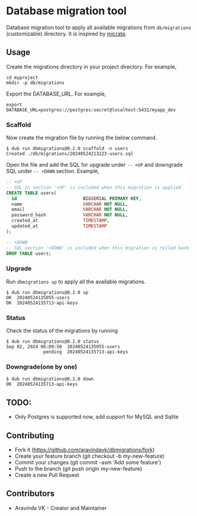 # Database migration tool

Database migration tool to apply all available migrations from `db/migrations` (customizable) directory. It is inspired by [micrate](https://github.com/amberframework/micrate).

## Usage
Create the migrations directory in your project directory. For example,

```
cd myproject
mkdir -p db/migrations
```

Export the DATABASE_URL. For example,

```
export DATABASE_URL=postgres://postgres:secret@localhost:5432/myapp_dev
```

### Scaffold

Now create the migration file by running the below command.

```console
$ dub run dbmigrations@0.2.0 scaffold -n users
Created ./db/migrations/20240524213223-users.sql
```

Open the file and add the SQL for upgrade under `-- +UP` and downgrade SQL under `-- +DOWN` section. Example,

```sql
-- +UP
-- SQL in section '+UP' is included when this migration is applied
CREATE TABLE users(
  id                         BIGSERIAL PRIMARY KEY,
  name                       VARCHAR NOT NULL,
  email                      VARCHAR NOT NULL,
  password_hash              VARCHAR NOT NULL,
  created_at                 TIMESTAMP,
  updated_at                 TIMESTAMP
);

-- +DOWN
-- SQL section '+DOWN' is included when this migration is rolled back
DROP TABLE users;
```

### Upgrade

Run `dbmigrations up` to apply all the available migrations.

```console
$ dub run dbmigrations@0.2.0 up
OK  20240524135055-users
OK  20240524135713-api-keys
```

### Status

Check the status of the migrations by running

```console
$ dub run dbmigrations@0.2.0 status
Sep 02, 2024 06:09:50  20240524135055-users
              pending  20240524135713-api-keys
```

### Downgrade(one by one)

```console
$ dub run dbmigrations@0.2.0 down
OK  20240524135713-api-keys
```

## TODO:

- Only Postgres is supported now, add support for MySQL and Sqlite

## Contributing

- Fork it (https://github.com/aravindavk/dbmigrations/fork)
- Create your feature branch (git checkout -b my-new-feature)
- Commit your changes (git commit -asm 'Add some feature')
- Push to the branch (git push origin my-new-feature)
- Create a new Pull Request

## Contributors

- Aravinda VK - Creator and Maintainer
